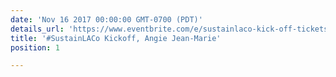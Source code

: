 ```yaml
---
date: 'Nov 16 2017 00:00:00 GMT-0700 (PDT)'
details_url: 'https://www.eventbrite.com/e/sustainlaco-kick-off-tickets-38597329652'
title: '#SustainLACo Kickoff, Angie Jean-Marie'
position: 1

---
```

